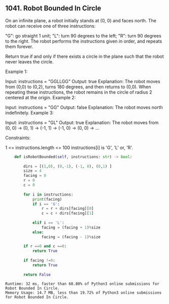 ## 1041. Robot Bounded In Circle

On an infinite plane, a robot initially stands at (0, 0) and faces north. The robot can receive one of three instructions:

"G": go straight 1 unit;
"L": turn 90 degrees to the left;
"R": turn 90 degrees to the right.
The robot performs the instructions given in order, and repeats them forever.

Return true if and only if there exists a circle in the plane such that the robot never leaves the circle.

 

Example 1:

Input: instructions = "GGLLGG"
Output: true
Explanation: The robot moves from (0,0) to (0,2), turns 180 degrees, and then returns to (0,0).
When repeating these instructions, the robot remains in the circle of radius 2 centered at the origin.
Example 2:

Input: instructions = "GG"
Output: false
Explanation: The robot moves north indefinitely.
Example 3:

Input: instructions = "GL"
Output: true
Explanation: The robot moves from (0, 0) -> (0, 1) -> (-1, 1) -> (-1, 0) -> (0, 0) -> ...
 

Constraints:

1 <= instructions.length <= 100
instructions[i] is 'G', 'L' or, 'R'.


```python
    def isRobotBounded(self, instructions: str) -> bool:
        
        dirs = [(1,0), (0,-1), (-1, 0), (0,1) ]
        size = 4
        facing = 0
        r = 0
        c = 0
        
        for i in instructions:
            print(facing)
            if i == 'G':
                r = r + dirs[facing][0]
                c = c + dirs[facing][1]
            
            elif i == 'L':
                facing = (facing + 1)%size
            else:
                facing = (facing - 1)%size
                
        if r ==0 and c ==0:
            return True
        
        if facing !=0:
            return True
            
        return False
```


```
Runtime: 32 ms, faster than 60.80% of Python3 online submissions for Robot Bounded In Circle.
Memory Usage: 14.7 MB, less than 19.72% of Python3 online submissions for Robot Bounded In Circle.
```
